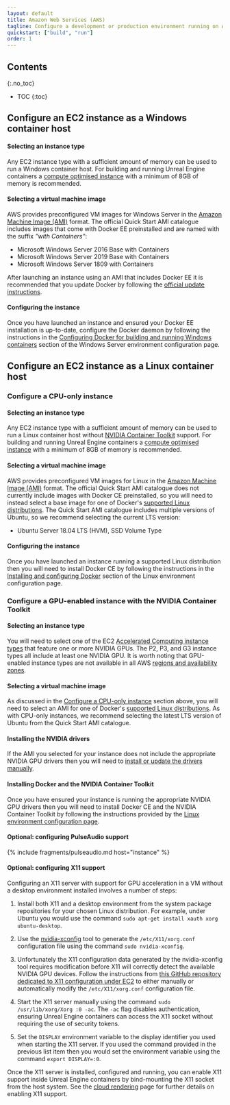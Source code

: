 ```yaml
---
layout: default
title: Amazon Web Services (AWS)
tagline: Configure a development or production environment running on AWS.
quickstart: ["build", "run"]
order: 1
---
```


## Contents
{:.no_toc}

* TOC
{:toc}


## Configure an EC2 instance as a Windows container host

#### Selecting an instance type

Any EC2 instance type with a sufficient amount of memory can be used to run a Windows container host. For building and running Unreal Engine containers a [compute optimised instance](https://aws.amazon.com/ec2/instance-types/#Compute_Optimized) with a minimum of 8GB of memory is recommended.

#### Selecting a virtual machine image

AWS provides preconfigured VM images for Windows Server in the [Amazon Machine Image (AMI)](https://docs.aws.amazon.com/AWSEC2/latest/UserGuide/AMIs.html) format. The official Quick Start AMI catalogue includes images that come with Docker EE preinstalled and are named with the suffix *"with Containers"*:

- Microsoft Windows Server 2016 Base with Containers
- Microsoft Windows Server 2019 Base with Containers
- Microsoft Windows Server 1809 with Containers

After launching an instance using an AMI that includes Docker EE it is recommended that you update Docker by following the [official update instructions](https://docs.docker.com/install/windows/docker-ee/#update-docker-engine---enterprise).

#### Configuring the instance

Once you have launched an instance and ensured your Docker EE installation is up-to-date, configure the Docker daemon by following the instructions in the [Configuring Docker for building and running Windows containers](./local-windows-server#configuring-docker-for-building-and-running-windows-containers) section of the Windows Server environment configuration page.


## Configure an EC2 instance as a Linux container host

### Configure a CPU-only instance

#### Selecting an instance type

Any EC2 instance type with a sufficient amount of memory can be used to run a Linux container host without [NVIDIA Container Toolkit](../concepts/nvidia-docker) support. For building and running Unreal Engine containers a [compute optimised instance](https://aws.amazon.com/ec2/instance-types/#Compute_Optimized) with a minimum of 8GB of memory is recommended.

#### Selecting a virtual machine image

AWS provides preconfigured VM images for Linux in the [Amazon Machine Image (AMI)](https://docs.aws.amazon.com/AWSEC2/latest/UserGuide/AMIs.html) format. The official Quick Start AMI catalogue does not currently include images with Docker CE preinstalled, so you will need to instead select a base image for one of Docker's [supported Linux distributions](https://docs.docker.com/install/#supported-platforms). The Quick Start AMI catalogue includes multiple versions of Ubuntu, so we recommend selecting the current LTS version:

- Ubuntu Server 18.04 LTS (HVM), SSD Volume Type

#### Configuring the instance

Once you have launched an instance running a supported Linux distribution then you will need to install Docker CE by following the instructions in the [Installing and configuring Docker](./local-linux#installing-and-configuring-docker) section of the Linux environment configuration page.

### Configure a GPU-enabled instance with the NVIDIA Container Toolkit

#### Selecting an instance type

You will need to select one of the EC2 [Accelerated Computing instance types](https://aws.amazon.com/ec2/instance-types/#Accelerated_Computing) that feature one or more NVIDIA GPUs. The P2, P3, and G3 instance types all include at least one NVIDIA GPU. It is worth noting that GPU-enabled instance types are not available in all AWS [regions and availability zones](https://docs.aws.amazon.com/AWSEC2/latest/UserGuide/using-regions-availability-zones.html).

#### Selecting a virtual machine image

As discussed in the [Configure a CPU-only instance](#configure-a-cpu-only-instance) section above, you will need to select an AMI for one of Docker's [supported Linux distributions](https://docs.docker.com/install/#supported-platforms). As with CPU-only instances, we recommend selecting the latest LTS version of Ubuntu from the Quick Start AMI catalogue.

#### Installing the NVIDIA drivers

If the AMI you selected for your instance does not include the appropriate NVIDIA GPU drivers then you will need to [install or update the drivers manually](https://docs.aws.amazon.com/AWSEC2/latest/UserGuide/install-nvidia-driver.html).

#### Installing Docker and the NVIDIA Container Toolkit

Once you have ensured your instance is running the appropriate NVIDIA GPU drivers then you will need to install Docker CE and the NVIDIA Container Toolkit by following the instructions provided by the [Linux environment configuration page](./local-linux).

#### Optional: configuring PulseAudio support

{% include fragments/pulseaudio.md host="instance" %}

#### Optional: configuring X11 support

Configuring an X11 server with support for GPU acceleration in a VM without a desktop environment installed involves a number of steps:

1. Install both X11 and a desktop environment from the system package repositories for your chosen Linux distribution. For example, under Ubuntu you would use the command `sudo apt-get install xauth xorg ubuntu-desktop`.

2. Use the [nvidia-xconfig](https://manpages.debian.org/stretch/nvidia-xconfig/nvidia-xconfig.1.en.html) tool to generate the `/etc/X11/xorg.conf` configuration file using the command `sudo nvidia-xconfig`.

3. Unfortunately the X11 configuration data generated by the nvidia-xconfig tool requires modification before X11 will correctly detect the available NVIDIA GPU devices. Follow the instructions from [this GitHub repository dedicated to X11 configuration under EC2](https://github.com/agisoft-llc/cloud-scripts) to either manually or automatically modify the `/etc/X11/xorg.conf` configuration file.

4. Start the X11 server manually using the command `sudo /usr/lib/xorg/Xorg :0 -ac`. The `-ac` flag disables authentication, ensuring Unreal Engine containers can access the X11 socket without requiring the use of security tokens.

5. Set the `DISPLAY` environment variable to the display identifier you used when starting the X11 server. If you used the command provided in the previous list item then you would set the environment variable using the command `export DISPLAY=:0`.

Once the X11 server is installed, configured and running, you can enable X11 support inside Unreal Engine containers by bind-mounting the X11 socket from the host system. See the [cloud rendering](../use-cases/cloud-rendering) page for further details on enabling X11 support.
